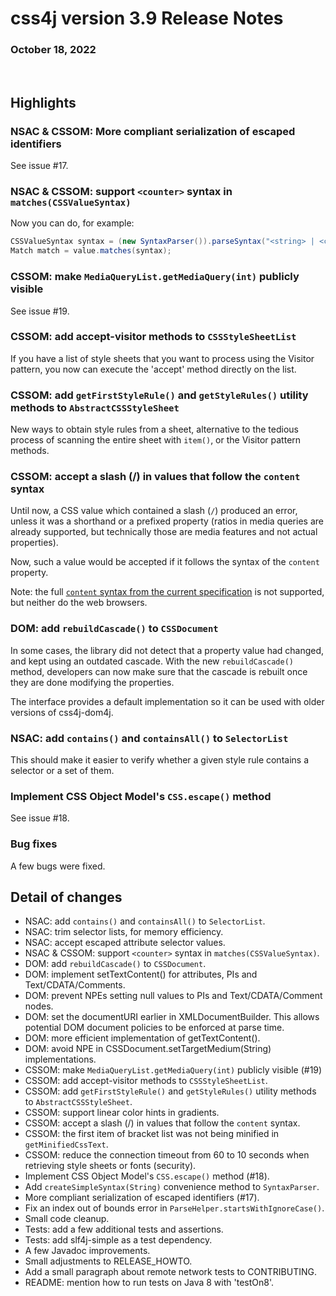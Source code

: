 # css4j version 3.9 Release Notes

### October 18, 2022

<br/>

## Highlights

### NSAC & CSSOM: More compliant serialization of escaped identifiers

See issue #17.

### NSAC & CSSOM: support `<counter>` syntax in `matches(CSSValueSyntax)`

Now you can do, for example:

```java
CSSValueSyntax syntax = (new SyntaxParser()).parseSyntax("<string> | <counter>");
Match match = value.matches(syntax);
```

### CSSOM: make `MediaQueryList.getMediaQuery(int)` publicly visible

See issue #19.

### CSSOM: add accept-visitor methods to `CSSStyleSheetList`

If you have a list of style sheets that you want to process using the Visitor
pattern, you now can execute the 'accept' method directly on the list.

### CSSOM: add `getFirstStyleRule()` and `getStyleRules()` utility methods to `AbstractCSSStyleSheet`

New ways to obtain style rules from a sheet, alternative to the tedious process
of scanning the entire sheet with `item()`, or the Visitor pattern methods.

### CSSOM: accept a slash (/) in values that follow the `content` syntax

Until now, a CSS value which contained a slash (`/`) produced an error, unless
it was a shorthand or a prefixed property (ratios in media queries are already
supported, but technically those are media features and not actual properties).

Now, such a value would be accepted if it follows the syntax of the `content`
property.

Note: the full [`content` syntax from the current specification](https://www.w3.org/TR/css-content-3/#content-property)
is not supported, but neither do the web browsers.

### DOM: add `rebuildCascade()` to `CSSDocument`

In some cases, the library did not detect that a property value had changed,
and kept using an outdated cascade. With the new `rebuildCascade()` method,
developers can now make sure that the cascade is rebuilt once they are done
modifying the properties.

The interface provides a default implementation so it can be used with older
versions of css4j-dom4j.

### NSAC: add `contains()` and `containsAll()` to `SelectorList`

This should make it easier to verify whether a given style rule contains a
selector or a set of them.

### Implement CSS Object Model's `CSS.escape()` method

See issue #18.

### Bug fixes

A few bugs were fixed.

## Detail of changes

- NSAC: add `contains()` and `containsAll()` to `SelectorList`.
- NSAC: trim selector lists, for memory efficiency.
- NSAC: accept escaped attribute selector values.
- NSAC & CSSOM: support `<counter>` syntax in `matches(CSSValueSyntax)`.
- DOM: add `rebuildCascade()` to `CSSDocument`.
- DOM: implement setTextContent() for attributes, PIs and Text/CDATA/Comments.
- DOM: prevent NPEs setting null values to PIs and Text/CDATA/Comment nodes.
- DOM: set the documentURI earlier in XMLDocumentBuilder. This allows potential DOM document policies to be enforced at parse time.
- DOM: more efficient implementation of getTextContent().
- DOM: avoid NPE in CSSDocument.setTargetMedium(String) implementations.
- CSSOM: make `MediaQueryList.getMediaQuery(int)` publicly visible (#19)
- CSSOM: add accept-visitor methods to `CSSStyleSheetList`.
- CSSOM: add `getFirstStyleRule()` and `getStyleRules()` utility methods to `AbstractCSSStyleSheet`.
- CSSOM: support linear color hints in gradients.
- CSSOM: accept a slash (/) in values that follow the `content` syntax.
- CSSOM: the first item of bracket list was not being minified in `getMinifiedCssText`.
- CSSOM: reduce the connection timeout from 60 to 10 seconds when retrieving style sheets or fonts (security).
- Implement CSS Object Model's `CSS.escape()` method (#18).
- Add `createSimpleSyntax(String)` convenience method to `SyntaxParser`.
- More compliant serialization of escaped identifiers (#17).
- Fix an index out of bounds error in `ParseHelper.startsWithIgnoreCase()`.
- Small code cleanup.
- Tests: add a few additional tests and assertions.
- Tests: add slf4j-simple as a test dependency.
- A few Javadoc improvements.
- Small adjustments to RELEASE_HOWTO.
- Add a small paragraph about remote network tests to CONTRIBUTING.
- README: mention how to run tests on Java 8 with 'testOn8'.
